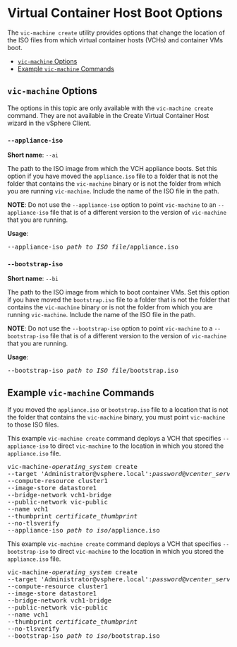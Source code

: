 # Virtual Container Host Boot Options #

The `vic-machine create` utility provides options that change the location of the ISO files from which virtual container hosts (VCHs) and container VMs boot.

- [`vic-machine` Options](#options)
- [Example `vic-machine` Commands](#examples)

## `vic-machine` Options <a id="options"></a>

The options in this topic are only available with the `vic-machine create` command. They are not available in the Create Virtual Container Host wizard in the vSphere Client.

### `--appliance-iso` ###

**Short name**: `--ai`

The path to the ISO image from which the VCH appliance boots. Set this option if you have moved the `appliance.iso` file to a folder that is not the folder that contains the `vic-machine` binary or is not the folder from which you are running `vic-machine`. Include the name of the ISO file in the path.

**NOTE**: Do not use the `--appliance-iso` option to point `vic-machine` to an `--appliance-iso` file that is of a different version to the version of `vic-machine` that you are running.

**Usage**:

<pre>--appliance-iso <i>path_to_ISO_file</i>/appliance.iso</pre>

### `--bootstrap-iso` ###

**Short name**: `--bi`

The path to the ISO image from which to boot container VMs. Set this option if you have moved the `bootstrap.iso` file to a folder that is not the folder that contains the `vic-machine` binary or is not the folder from which you are running `vic-machine`. Include the name of the ISO file in the path.

**NOTE**: Do not use the `--bootstrap-iso` option to point `vic-machine` to a `--bootstrap-iso` file that is of a different version to the version of `vic-machine` that you are running.

**Usage**:

<pre>--bootstrap-iso <i>path_to_ISO_file</i>/bootstrap.iso</pre>

## Example `vic-machine` Commands <a id="examples"></a>

If you moved the `appliance.iso` or `bootstrap.iso` file to a location that is not the folder that contains the `vic-machine` binary, you must point `vic-machine` to those ISO files.

This example `vic-machine create` command deploys a VCH that specifies `--appliance-iso` to direct `vic-machine` to the location in which you stored the `appliance.iso` file.

<pre>vic-machine-<i>operating_system</i> create
--target 'Administrator@vsphere.local':<i>password</i>@<i>vcenter_server_address</i>/dc1
--compute-resource cluster1
--image-store datastore1
--bridge-network vch1-bridge
--public-network vic-public
--name vch1
--thumbprint <i>certificate_thumbprint</i>
--no-tlsverify
--appliance-iso <i>path_to_iso</i>/appliance.iso
</pre>

This example `vic-machine create` command deploys a VCH that specifies `--bootstrap-iso` to direct `vic-machine` to the location in which you stored the `appliance.iso` file.

<pre>vic-machine-<i>operating_system</i> create
--target 'Administrator@vsphere.local':<i>password</i>@<i>vcenter_server_address</i>/dc1
--compute-resource cluster1
--image-store datastore1
--bridge-network vch1-bridge
--public-network vic-public
--name vch1
--thumbprint <i>certificate_thumbprint</i>
--no-tlsverify
--bootstrap-iso <i>path_to_iso</i>/bootstrap.iso
</pre>